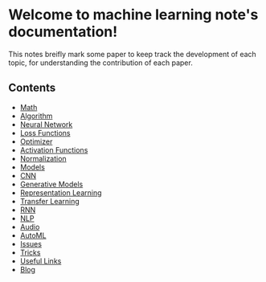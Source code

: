 Welcome to machine learning note's documentation!
=================================================

This notes breifly mark some paper to keep track the development of each topic, for understanding the contribution of each paper.

Contents
--------
* [Math](/math/index.md)
* [Algorithm](/algorithm/index.md)
* [Neural Network](/basic/neural_network.md)
* [Loss Functions](/basic/loss_functions.md)  
* [Optimizer](/basic/optimizer.md)  
* [Activation Functions](/basic/activation_functions.md)  
* [Normalization](/basic/normalization.md) 
* [Models](/basic/basic_models.md)
* [CNN](/CNN/index.md)
* [Generative Models](/generative_models/index.md)
* [Representation Learning](/representation_learning.md)
* [Transfer Learning](transfer_learning/index.md)
* [RNN](/RNN/index.md)
* [NLP](/NLP/index.md)
* [Audio](/Audio/index.md)
* [AutoML](/AutoML/index.md)
* [Issues](/issue.md)
* [Tricks](/tricks.md)
* [Useful Links](/links/useful_links.md)
* [Blog](/blog/index.md)
